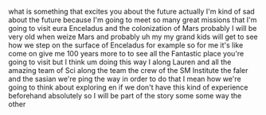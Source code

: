 what is something that excites you about the future actually I'm kind of sad about the future because I'm going to meet so many great missions that I'm going to visit eura Enceladus and the colonization of Mars probably I will be very old when weize Mars and probably uh my my grand kids will get to see how we step on the surface of Enceladus for example so for me it's like come on give me 100 years more to to see all the Fantastic place you're going to visit but I think um doing this way I along Lauren and all the amazing team of Sci along the team the crew of the SM Institute the faler and the sasian we're ping the way in order to do that I mean how we're going to think about exploring en if we don't have this kind of experience beforehand absolutely so I will be part of the story some some way the other